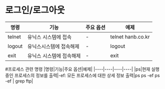 # 로그인/로그아웃
|명령|기능|주요 옵션|예제|
|----|----|----|----|
|telnet|유닉스 시스템에 접속| - |telnet hanb.co.kr|
|logout|유닉스시스템에 접속해제| - |logout|
|exit|유닉스 시스템에 접속해제| - |exit|

#프로세스 관련 명령
|명령|기능|주요 옵션|예제|
|----|----|----|----|
|ps|현재 실행 중인 프로세스의 정보를 출력|-ef: 모든 프로세스에 대한 상세 정보 출력|ps
ps -ef
ps -ef | grep ftp|
